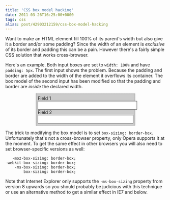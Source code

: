 ```yaml
---
title: 'CSS box model hacking'
date: 2011-03-26T16:25:00+0000
tags: css
alias: post/42903212159/css-box-model-hacking
---
```


Want to make an HTML element fill 100% of its parent's width but also give it a border and/or some padding? Since the width of an element is _exclusive_ of its border and padding this can be a pain. However there's a fairly simple CSS solution that works cross-browser.

<!-- more -->

Here's an example. Both input boxes are set to `width: 100%` and have `padding: 5px`. The first input shows the problem. Because the padding and border are added to the width of the element it overflows its container. The box model of the second input has been modified so that the padding and border are _inside_ the declared width.

<style>
    #example {
		border-style: dotted;
		background: #ccc;
		margin: 0 auto;
		padding: 5px;
		width: 300px;
 	}
 	#example, #example input {
 		border-color: #444;
 		border-width: 1px;
 	}
 	#example input {
 		border-style: solid;
 	}
 	#example label {
 		cursor: pointer;
 		display: block;
 	}
 	#example input {
 		padding: 5px;
 		width: 100%;
 	}
 	#example #example-1 {
 		   -moz-box-sizing: content-box;
 		-webkit-box-sizing: content-box;
 		    -ms-box-sizing: content-box;
 		        box-sizing: content-box;
	}
 	#example #example-2 {
 		   -moz-box-sizing: border-box;
 		-webkit-box-sizing: border-box;
 		    -ms-box-sizing: border-box;
 		        box-sizing: border-box;
	}
</style>
<fieldset id="example">
	<label for="example-1">Field 1</label>
	<input id="example-1">
	<label for="example-2">Field 2</label>
	<input id="example-2">
</fieldset>

The trick to modifying the box model is to set `box-sizing: border-box`. Unfortunately that's not a cross-browser property, only Opera supports it at the moment. To get the same effect in other browsers you will also need to set browser-specific versions as well:

       -moz-box-sizing: border-box;
    -webkit-box-sizing: border-box;
        -ms-box-sizing: border-box;
            box-sizing: border-box;

Note that Internet Explorer only supports the `-ms-box-sizing` property from version 8 upwards so you should probably be judicious with this technique or use an alternative method to get a similar effect in IE7 and below.

